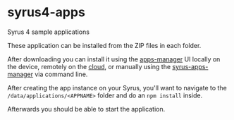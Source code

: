 # syrus4-apps

Syrus 4 sample applications

These application can be installed from the ZIP files in each folder.

After downloading you can install it using the [apps-manager](https://syrus.digitalcomtech.com/docs/management-tool-user-interface#application-manager) UI locally on the device, remotely on the [cloud](https://syrus.digitalcomtech.com/docs/syrus-cloud#applications), or manually using the [syrus-apps-manager](https://syrus.digitalcomtech.com/docs/system-tools#syrus-apps-manager) via command line.

After creating the app instance on your Syrus, you'll want to navigate to the `/data/applications/<APPNAME>` folder and do an `npm install` inside.

Afterwards you should be able to start the application.